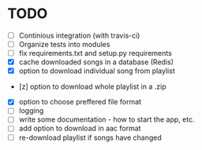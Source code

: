 TODO
====

- [ ] Continious integration (with travis-ci)
- [ ] Organize tests into modules
- [ ] fix requirements.txt and setup.py requirements
- [x] cache downloaded songs in a database (Redis)
- [x] option to download individual song from playlist
- [z] option to download whole playlist in a .zip
- [x] option to choose preffered file format
- [ ] logging
- [ ] write some documentation - how to start the app, etc.
- [ ] add option to download in aac format
- [ ] re-download playlist if songs have changed
